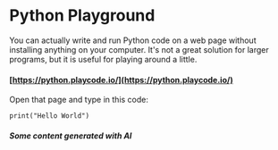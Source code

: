 # Python Playground

You can actually write and run Python code on a web page without installing anything on your computer.  It's not a great solution for larger programs, but it is useful for playing around a little.

#### [https://python.playcode.io/](https://python.playcode.io/)

Open that page and type in this code:

```
print("Hello World")
```

####

##### Some content generated with AI

